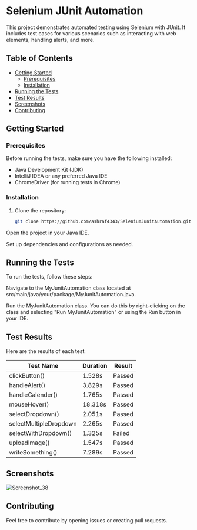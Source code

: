 
# Selenium JUnit Automation

This project demonstrates automated testing using Selenium with JUnit. It includes test cases for various scenarios such as interacting with web elements, handling alerts, and more.

## Table of Contents

- [Getting Started](#getting-started)
  - [Prerequisites](#prerequisites)
  - [Installation](#installation)
- [Running the Tests](#running-the-tests)
- [Test Results](#test-results)
- [Screenshots](#screenshots)
- [Contributing](#contributing)


## Getting Started

### Prerequisites

Before running the tests, make sure you have the following installed:

- Java Development Kit (JDK)
- IntelliJ IDEA or any preferred Java IDE
- ChromeDriver (for running tests in Chrome)

### Installation

1. Clone the repository:

   ```bash
   git clone https://github.com/ashraf4343/SeleniumJunitAutomation.git
Open the project in your Java IDE.

Set up dependencies and configurations as needed.

## Running the Tests
To run the tests, follow these steps:

Navigate to the MyJunitAutomation class located at src/main/java/your/package/MyJunitAutomation.java.

Run the MyJunitAutomation class. You can do this by right-clicking on the class and selecting "Run MyJunitAutomation" or using the Run button in your IDE.

## Test Results
Here are the results of each test:

| Test Name              | Duration | Result  |
|------------------------|----------|---------|
| clickButton()          | 1.528s   | Passed  |
| handleAlert()          | 3.829s   | Passed  |
| handleCalender()       | 1.765s   | Passed  |
| mouseHover()           | 18.318s  | Passed  |
| selectDropdown()       | 2.051s   | Passed  |
| selectMultipleDropdown  | 2.265s   | Passed  |
| selectWithDropdown()   | 1.325s   | Failed  |
| uploadImage()          | 1.547s   | Passed  |
| writeSomething()       | 7.289s   | Passed  |






## Screenshots
![Screenshot_38](https://github.com/ashraf4343/SeleniumJunitAutomation/assets/24635317/026acaaa-8547-4c05-8d34-512cdea26600)


## Contributing
Feel free to contribute by opening issues or creating pull requests.

